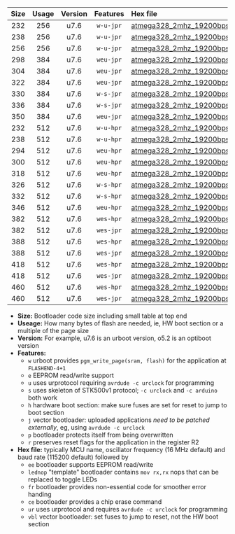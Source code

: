 |Size|Usage|Version|Features|Hex file|
|:-:|:-:|:-:|:-:|:--|
|232|256|u7.6|`w-u-jpr`|[atmega328_2mhz_19200bps_ur_vbl.hex](https://raw.githubusercontent.com/stefanrueger/urboot/main/bootloaders/atmega328/fcpu_2mhz/19200_bps/atmega328_2mhz_19200bps_ur_vbl.hex)|
|238|256|u7.6|`w-u-jpr`|[atmega328_2mhz_19200bps_lednop_ur_vbl.hex](https://raw.githubusercontent.com/stefanrueger/urboot/main/bootloaders/atmega328/fcpu_2mhz/19200_bps/atmega328_2mhz_19200bps_lednop_ur_vbl.hex)|
|256|256|u7.6|`w-u-jpr`|[atmega328_2mhz_19200bps_lednop_fr_ur_vbl.hex](https://raw.githubusercontent.com/stefanrueger/urboot/main/bootloaders/atmega328/fcpu_2mhz/19200_bps/atmega328_2mhz_19200bps_lednop_fr_ur_vbl.hex)|
|298|384|u7.6|`weu-jpr`|[atmega328_2mhz_19200bps_ee_ur_vbl.hex](https://raw.githubusercontent.com/stefanrueger/urboot/main/bootloaders/atmega328/fcpu_2mhz/19200_bps/atmega328_2mhz_19200bps_ee_ur_vbl.hex)|
|304|384|u7.6|`weu-jpr`|[atmega328_2mhz_19200bps_ee_lednop_ur_vbl.hex](https://raw.githubusercontent.com/stefanrueger/urboot/main/bootloaders/atmega328/fcpu_2mhz/19200_bps/atmega328_2mhz_19200bps_ee_lednop_ur_vbl.hex)|
|322|384|u7.6|`weu-jpr`|[atmega328_2mhz_19200bps_ee_lednop_fr_ur_vbl.hex](https://raw.githubusercontent.com/stefanrueger/urboot/main/bootloaders/atmega328/fcpu_2mhz/19200_bps/atmega328_2mhz_19200bps_ee_lednop_fr_ur_vbl.hex)|
|330|384|u7.6|`w-s-jpr`|[atmega328_2mhz_19200bps_vbl.hex](https://raw.githubusercontent.com/stefanrueger/urboot/main/bootloaders/atmega328/fcpu_2mhz/19200_bps/atmega328_2mhz_19200bps_vbl.hex)|
|336|384|u7.6|`w-s-jpr`|[atmega328_2mhz_19200bps_lednop_vbl.hex](https://raw.githubusercontent.com/stefanrueger/urboot/main/bootloaders/atmega328/fcpu_2mhz/19200_bps/atmega328_2mhz_19200bps_lednop_vbl.hex)|
|350|384|u7.6|`weu-jpr`|[atmega328_2mhz_19200bps_ee_lednop_fr_ce_ur_vbl.hex](https://raw.githubusercontent.com/stefanrueger/urboot/main/bootloaders/atmega328/fcpu_2mhz/19200_bps/atmega328_2mhz_19200bps_ee_lednop_fr_ce_ur_vbl.hex)|
|232|512|u7.6|`w-u-hpr`|[atmega328_2mhz_19200bps_ur.hex](https://raw.githubusercontent.com/stefanrueger/urboot/main/bootloaders/atmega328/fcpu_2mhz/19200_bps/atmega328_2mhz_19200bps_ur.hex)|
|238|512|u7.6|`w-u-hpr`|[atmega328_2mhz_19200bps_lednop_ur.hex](https://raw.githubusercontent.com/stefanrueger/urboot/main/bootloaders/atmega328/fcpu_2mhz/19200_bps/atmega328_2mhz_19200bps_lednop_ur.hex)|
|294|512|u7.6|`weu-hpr`|[atmega328_2mhz_19200bps_ee_ur.hex](https://raw.githubusercontent.com/stefanrueger/urboot/main/bootloaders/atmega328/fcpu_2mhz/19200_bps/atmega328_2mhz_19200bps_ee_ur.hex)|
|300|512|u7.6|`weu-hpr`|[atmega328_2mhz_19200bps_ee_lednop_ur.hex](https://raw.githubusercontent.com/stefanrueger/urboot/main/bootloaders/atmega328/fcpu_2mhz/19200_bps/atmega328_2mhz_19200bps_ee_lednop_ur.hex)|
|318|512|u7.6|`weu-hpr`|[atmega328_2mhz_19200bps_ee_lednop_fr_ur.hex](https://raw.githubusercontent.com/stefanrueger/urboot/main/bootloaders/atmega328/fcpu_2mhz/19200_bps/atmega328_2mhz_19200bps_ee_lednop_fr_ur.hex)|
|326|512|u7.6|`w-s-hpr`|[atmega328_2mhz_19200bps.hex](https://raw.githubusercontent.com/stefanrueger/urboot/main/bootloaders/atmega328/fcpu_2mhz/19200_bps/atmega328_2mhz_19200bps.hex)|
|332|512|u7.6|`w-s-hpr`|[atmega328_2mhz_19200bps_lednop.hex](https://raw.githubusercontent.com/stefanrueger/urboot/main/bootloaders/atmega328/fcpu_2mhz/19200_bps/atmega328_2mhz_19200bps_lednop.hex)|
|346|512|u7.6|`weu-hpr`|[atmega328_2mhz_19200bps_ee_lednop_fr_ce_ur.hex](https://raw.githubusercontent.com/stefanrueger/urboot/main/bootloaders/atmega328/fcpu_2mhz/19200_bps/atmega328_2mhz_19200bps_ee_lednop_fr_ce_ur.hex)|
|382|512|u7.6|`wes-hpr`|[atmega328_2mhz_19200bps_ee.hex](https://raw.githubusercontent.com/stefanrueger/urboot/main/bootloaders/atmega328/fcpu_2mhz/19200_bps/atmega328_2mhz_19200bps_ee.hex)|
|382|512|u7.6|`wes-jpr`|[atmega328_2mhz_19200bps_ee_vbl.hex](https://raw.githubusercontent.com/stefanrueger/urboot/main/bootloaders/atmega328/fcpu_2mhz/19200_bps/atmega328_2mhz_19200bps_ee_vbl.hex)|
|388|512|u7.6|`wes-hpr`|[atmega328_2mhz_19200bps_ee_lednop.hex](https://raw.githubusercontent.com/stefanrueger/urboot/main/bootloaders/atmega328/fcpu_2mhz/19200_bps/atmega328_2mhz_19200bps_ee_lednop.hex)|
|388|512|u7.6|`wes-jpr`|[atmega328_2mhz_19200bps_ee_lednop_vbl.hex](https://raw.githubusercontent.com/stefanrueger/urboot/main/bootloaders/atmega328/fcpu_2mhz/19200_bps/atmega328_2mhz_19200bps_ee_lednop_vbl.hex)|
|418|512|u7.6|`wes-hpr`|[atmega328_2mhz_19200bps_ee_lednop_fr.hex](https://raw.githubusercontent.com/stefanrueger/urboot/main/bootloaders/atmega328/fcpu_2mhz/19200_bps/atmega328_2mhz_19200bps_ee_lednop_fr.hex)|
|418|512|u7.6|`wes-jpr`|[atmega328_2mhz_19200bps_ee_lednop_fr_vbl.hex](https://raw.githubusercontent.com/stefanrueger/urboot/main/bootloaders/atmega328/fcpu_2mhz/19200_bps/atmega328_2mhz_19200bps_ee_lednop_fr_vbl.hex)|
|460|512|u7.6|`wes-hpr`|[atmega328_2mhz_19200bps_ee_lednop_fr_ce.hex](https://raw.githubusercontent.com/stefanrueger/urboot/main/bootloaders/atmega328/fcpu_2mhz/19200_bps/atmega328_2mhz_19200bps_ee_lednop_fr_ce.hex)|
|460|512|u7.6|`wes-jpr`|[atmega328_2mhz_19200bps_ee_lednop_fr_ce_vbl.hex](https://raw.githubusercontent.com/stefanrueger/urboot/main/bootloaders/atmega328/fcpu_2mhz/19200_bps/atmega328_2mhz_19200bps_ee_lednop_fr_ce_vbl.hex)|

- **Size:** Bootloader code size including small table at top end
- **Useage:** How many bytes of flash are needed, ie, HW boot section or a multiple of the page size
- **Version:** For example, u7.6 is an urboot version, o5.2 is an optiboot version
- **Features:**
  + `w` urboot provides `pgm_write_page(sram, flash)` for the application at `FLASHEND-4+1`
  + `e` EEPROM read/write support
  + `u` uses urprotocol requiring `avrdude -c urclock` for programming
  + `s` uses skeleton of STK500v1 protocol; `-c urclock` and `-c arduino` both work
  + `h` hardware boot section: make sure fuses are set for reset to jump to boot section
  + `j` vector bootloader: uploaded applications *need to be patched externally*, eg, using `avrdude -c urclock`
  + `p` bootloader protects itself from being overwritten
  + `r` preserves reset flags for the application in the register R2
- **Hex file:** typically MCU name, oscillator frequency (16 MHz default) and baud rate (115200 default) followed by
  + `ee` bootloader supports EEPROM read/write
  + `lednop` "template" bootloader contains `mov rx,rx` nops that can be replaced to toggle LEDs
  + `fr` bootloader provides non-essential code for smoother error handing
  + `ce` bootloader provides a chip erase command
  + `ur` uses urprotocol and requires `avrdude -c urclock` for programming
  + `vbl` vector bootloader: set fuses to jump to reset, not the HW boot section
